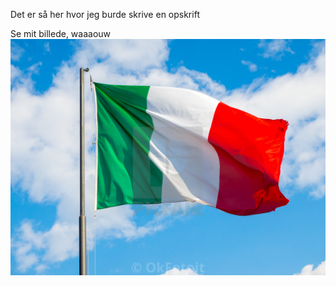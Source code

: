Det er så her hvor jeg burde skrive en opskrift

Se mit billede, waaaouw
![et billede](billeder/italien.jpg)
